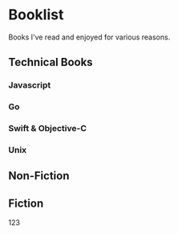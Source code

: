 # Booklist

Books I've read and enjoyed for various reasons.


## Technical Books

### Javascript

### Go

### Swift & Objective-C

### Unix

## Non-Fiction

## Fiction

123
